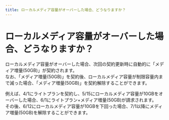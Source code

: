 ```yaml
---
title: ローカルメディア容量がオーバーした場合、どうなりますか？
---
```


# ローカルメディア容量がオーバーした場合、どうなりますか？

ローカルメディア容量がオーバーした場合、次回の契約更新時に自動的に「メディア増量(50GB)」が契約されます。  
なお、「メディア増量(50GB)」を契約後、ローカルメディア容量が制限容量内まで減った場合、「メディア増量(50GB)」を契約解除することができます。  

例えば、4/1にライトプランを契約し、5/15にローカルメディア容量が10GBをオーバーした場合、6/1にライトプラン+メディア増量(50GB)が請求されます。  
その後、6/12にローカルメディア容量が10GBを下回った場合、7/1以降にメディア増量(50GB)を解除することができます。